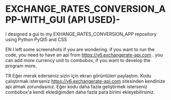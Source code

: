 # EXCHANGE_RATES_CONVERSION_APP-WITH_GUI (API USED)-
I designed a gui to my EXHANGE_RATES_CONVERSION_APP repository using Python PyQt5 and CSS

EN
I left some screenshots if you are wondering.
if you want to run the code, you need to have an api from https://v6.exchangerate-api.com .
you can add more currency unit to combobox, if you want to develop the program more.

TR
Eğer merak ederseniz sizin için ekran görüntüleri paylaştım.
Kodu çalıştırmak isterseniz https://v6.exchangerate-api.com sitesinden kendinize api almak zorundasınız.
Eğer kodu daha fazla geliştirmek isterseniz combobox'a kendi eklediğimden daha fazla para birimi ekleyebilirsiniz.







